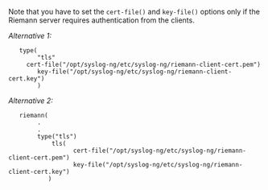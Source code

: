 ---
---
<!-- DISCLAIMER: This file is based on the syslog-ng Open Source Edition documentation https://github.com/balabit/syslog-ng-ose-guides/commit/2f4a52ee61d1ea9ad27cb4f3168b95408fddfdf2 and is used under the terms of The syslog-ng Open Source Edition Documentation License. The file has been modified by Axoflow. -->
Note that you have to set the `cert-file()` and `key-file()` options only if the Riemann server requires authentication from the clients.

*Alternative 1:*

```shell
   type(
        "tls"
     cert-file("/opt/syslog-ng/etc/syslog-ng/riemann-client-cert.pem")
        key-file("/opt/syslog-ng/etc/syslog-ng/riemann-client-cert.key")
        )
```

*Alternative 2:*

```shell
   riemann(
        .
        .
        type("tls")
            tls(
                  cert-file("/opt/syslog-ng/etc/syslog-ng/riemann-client-cert.pem")
                  key-file("/opt/syslog-ng/etc/syslog-ng/riemann-client-cert.key")
           )

```
